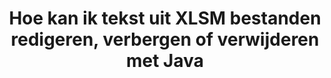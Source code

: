 ---
############################# Static ############################
layout: "auto-gen-gist"
draft: false
path: "nl/redaction/java/text/xlsm"
otherformats: CSV DOC DOCM DOCX DOT DOTM DOTX PDF POT POTM PPS PPSM PPSX PPT PPTM PPTX RTF XLS XLSX XLT XLTM XLTX  

############################# Head ############################
head_title: "XLSM Tekst redigeren via exacte frase/reguliere expressie in Java"
head_description: "GroupDocs.Redaction s Java API stelt ontwikkelaars in staat om tekst uit PDF DOC DOCX RTF XLSX CSV PPT PPTX en afbeeldingen te redigeren via een exacte woordgroep of reguliere expressie in Java"

############################# Header ############################
title: "Hoe kan ik tekst uit XLSM bestanden redigeren, verbergen of verwijderen met Java"
description: "De Java API van GroupDocs.Redaction maakt het mogelijk om gevoelige tekst te redigeren, te verbergen of te verwijderen uit tekstverwerkingsdocumenten, werkbladen, presentaties, PDF s en afbeeldingen."

################### SubMenu/Download Button #####################
button:
    enable: true

############################# About ############################
about:
    enable: true
    title: "Wat is tekstredactie?"
    content: |
        Tekstredactie is het proces waarbij de vertrouwelijke of ongewenste tekst of informatie uit digitale documenten wordt verwijderd terwijl de rest van het document of de alinea die de tekst bevat intact blijft. Redactie helpt gebruikers en organisaties hun gevoelige informatie te beschermen door ze te verbergen of permanent te verwijderen. Met de GroupDocs.Redaction Java API kunnen gebruikers nu gevoelige tekst redigeren, verbergen of verwijderen uit tekstverwerkingsdocumenten, werkbladen, presentaties, PDF en rasterafbeeldingsbestanden. De API biedt een breed scala aan opties en methoden voor het redigeren van privé-informatie in de documenten. Het ondersteunt zoeken en redigeren met behulp van exacte vergelijkings- of reguliere expressies, het gebruik van tekstuele (vrijstellingscodes) of grafische (gekleurde rechthoeken) redacties en nog veel meer. Probeer het dus eens uit en automatiseer het redactieproces van uw documenten door de API te downloaden en de basis- en geavanceerde functies ervan te verkennen. 

############################# Steps ############################
steps:
    enable: true
    block:
    - title_left: "XLSM Exacte zin redigeren in Java"
      content_left: |
        GroupDocs.Redaction maakt het mogelijk om gegevens van gevoelige of persoonlijke aard eenvoudig uit uw documenten te redigeren. De meest populaire redactiesituatie is het verwijderen van een tekst uit een document. 

        De volgende code kan worden gebruikt om tekstuele redactie toe te passen op een bepaald deel van een document via een exacte woordgroep. Hiermee kunnen gebruikers de persoonlijke exacte uitdrukking „Michal Clark” vervangen door een persoonlijke zin (of een vrijstellingscode),

      title_right: "Gevoelige gegevens verwijderen uit XLSM"
      content_right: |
        * Maak een exemplaar van de klasse [Redactor](https://apireference.groupdocs.com/redaction/java/com.groupdocs.redaction/Redactor) en upload het XLSM -bestand
        * Roep de methode Redactor.apply aan met een nieuwe instantie van de ExactPhraseRedAction-klasse
        * Roep de redactor.save-methode aan met het object [ExactPhraseRedAction](https://apireference.groupdocs.com/redaction/java/com.groupdocs.redaction.redactions/ExactPhraseRedaction)
        * Roep de methode redactor.save aan om de wijzigingen op te slaan 

      gisthash: "3202859fc19b5dfd14e8f073b70a18f8"
      gistfile: "redactexactphrase.java"
      
    - title_left: "Redactie van hoofdlettergevoelige tekst in XLSM"
      content_left: |
        In het volgende voorbeeld kunnen gebruikers hoofdlettergevoelige woordbewerkingen uitvoeren om een bepaald stuk tekst in een document te verwijderen of te verbergen. Zoeken naar de exacte woordgroep is standaard niet hoofdlettergevoelig. 
        
      title_right: "Hoofdlettergevoelige redactie uitvoeren via Java"
      content_right: |
        * Maak een exemplaar van de klasse [Redactor](https://apireference.groupdocs.com/redaction/java/com.groupdocs.redaction/Redactor) en upload het XLSM -bestand
        * Roep de methode Redactor.apply aan met een nieuwe instantie van de ExactPhraseRedAction-klasse
        * Roep de redactor.save-methode aan met het object [ExactPhraseRedAction](https://apireference.groupdocs.com/redaction/java/com.groupdocs.redaction.redactions/ExactPhraseRedaction)
        * Roep de methode redactor.save aan om de wijzigingen op te slaan 
        
      gisthash: "a43e3ce358f93df92373b5441bc579fb"
      gistfile: "casesensitiveredaction.java"

    - title_left: "Tekst redigeren in XLSM via het kleurvak"
      content_left: |
        In plaats van een geredigeerde tekst te verwijderen of daar een string te plaatsen, is het ook mogelijk om een kleurvak over de geredigeerde tekst te plaatsen. In dit geval wordt de overeenkomende tekst verwijderd en wordt een gekleurde rechthoek over geredigeerde tekst geplaatst.
        
      title_right: "Kleurvak gebruiken om tekst te verwijderen in Java"
      content_right: |
        * Maak een exemplaar van de klasse [Redactor](https://apireference.groupdocs.com/redaction/java/com.groupdocs.redaction/Redactor) en upload het XLSM -bestand
        * Roep de methode Redactor.apply aan met een nieuwe instantie van de ExactPhraseRedAction-klasse
        * Roep de redactor.save-methode aan met het object [ExactPhraseRedAction](https://apireference.groupdocs.com/redaction/java/com.groupdocs.redaction.redactions/ExactPhraseRedaction)
        * Roep de methode redactor.save aan om de wijzigingen op te slaan 
        
      gisthash: "6d83e791388b6834a372dc90f4b455f6"
      gistfile: "redacttextusingcolorbox.java"

    - title_left: "Systeemvereisten"
      content_left: |
        GroupDocs.Redaction for Java API's worden ondersteund op alle belangrijke platforms en besturingssystemen. Ga voor een volledige handleiding met systeemvereisten naar [systeemvereisten](https://docs.groupdocs.com/redaction/java/system-requirements) Voordat u de onderstaande code uitvoert, moet u ervoor zorgen dat de volgende vereisten op uw systeem zijn geïnstalleerd:
        * Besturingssystemen: Microsoft Windows, Linux, Mac OS
        * Ontwikkelingsomgeving: NetBeans, Intellij IDEA, Eclipse enz
        * Java Runtime-omgeving: J2SE 6.0 en hoger
        * Download de laatste versie van GroupDocs.Redaction for Java van [Maven](https://repository.groupdocs.com/webapp/#/artifacts/browse/tree/General/repo/com/groupdocs/groupdocs-redaction)
        
      title_right: "Waarom GroupDocs.Redaction gebruiken"
      content_right: |
        * Gebruikers toestaan aangepaste documentformaten en soorten redacties toe te voegen
        * Er is geen aanvullende software nodig om gevoelige informatie te verwijderen
        * Mogelijkheid om het weergavedocument voor paginabereik in te stellen als PDF
        * Eenvoudige manier om verschillende soorten metagegevens te redigeren: auteursnaam, versie, titel, onderwerp, beschrijving en nog veel meer
        * Extractie van documentinformatie - bestandstype, aantal pagina's, enz.

############################# Demos ############################
demos:
    enable: true
############################# More Formats ############################
more_formats:
    enable: true

############################# Back to top ###############################
back_to_top:
    enable: true
---